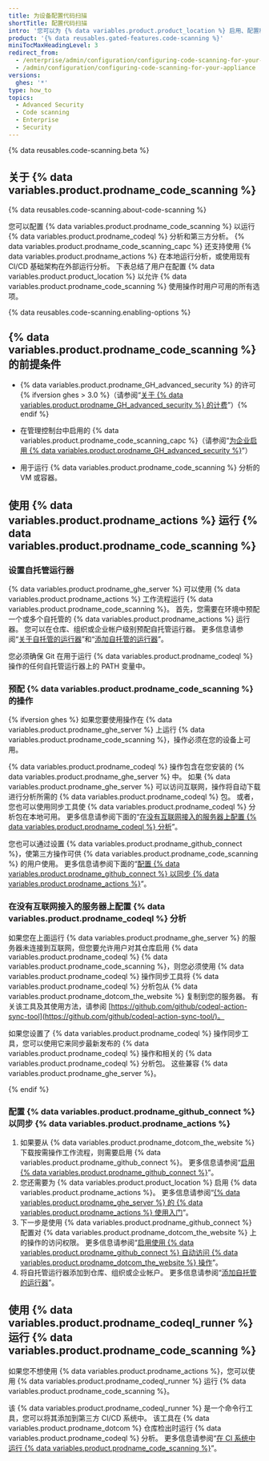 ```yaml
---
title: 为设备配置代码扫描
shortTitle: 配置代码扫描
intro: '您可以为 {% data variables.product.product_location %} 启用、配置和禁用 {% data variables.product.prodname_code_scanning %}。 {% data variables.product.prodname_code_scanning_capc %} 允许用户扫描代码以发现漏洞和错误。'
product: '{% data reusables.gated-features.code-scanning %}'
miniTocMaxHeadingLevel: 3
redirect_from:
  - /enterprise/admin/configuration/configuring-code-scanning-for-your-appliance
  - /admin/configuration/configuring-code-scanning-for-your-appliance
versions:
  ghes: '*'
type: how_to
topics:
  - Advanced Security
  - Code scanning
  - Enterprise
  - Security
---
```


{% data reusables.code-scanning.beta %}

## 关于 {% data variables.product.prodname_code_scanning %}

{% data reusables.code-scanning.about-code-scanning %}

您可以配置 {% data variables.product.prodname_code_scanning %} 以运行 {% data variables.product.prodname_codeql %} 分析和第三方分析。 {% data variables.product.prodname_code_scanning_capc %} 还支持使用 {% data variables.product.prodname_actions %} 在本地运行分析，或使用现有 CI/CD 基础架构在外部运行分析。 下表总结了用户在配置 {% data variables.product.product_location %} 以允许 {% data variables.product.prodname_code_scanning %} 使用操作时用户可用的所有选项。

{% data reusables.code-scanning.enabling-options %}

## {% data variables.product.prodname_code_scanning %} 的前提条件

- {% data variables.product.prodname_GH_advanced_security %} 的许可{% ifversion ghes > 3.0 %}（请参阅“[关于 {% data variables.product.prodname_GH_advanced_security %} 的计费](/billing/managing-billing-for-github-advanced-security/about-billing-for-github-advanced-security)”）{% endif %}

- 在管理控制台中启用的 {% data variables.product.prodname_code_scanning_capc %}（请参阅“[为企业启用 {% data variables.product.prodname_GH_advanced_security %}](/admin/advanced-security/enabling-github-advanced-security-for-your-enterprise)”）

- 用于运行 {% data variables.product.prodname_code_scanning %} 分析的 VM 或容器。

## 使用 {% data variables.product.prodname_actions %} 运行 {% data variables.product.prodname_code_scanning %}

### 设置自托管运行器

{% data variables.product.prodname_ghe_server %} 可以使用 {% data variables.product.prodname_actions %} 工作流程运行 {% data variables.product.prodname_code_scanning %}。 首先，您需要在环境中预配一个或多个自托管的 {% data variables.product.prodname_actions %} 运行器。 您可以在仓库、组织或企业帐户级别预配自托管运行器。 更多信息请参阅“[关于自托管的运行器](/actions/hosting-your-own-runners/about-self-hosted-runners)”和“[添加自托管的运行器](/actions/hosting-your-own-runners/adding-self-hosted-runners)”。

您必须确保 Git 在用于运行 {% data variables.product.prodname_codeql %} 操作的任何自托管运行器上的 PATH 变量中。

### 预配 {% data variables.product.prodname_code_scanning %} 的操作

{% ifversion ghes %}
如果您要使用操作在 {% data variables.product.prodname_ghe_server %} 上运行 {% data variables.product.prodname_code_scanning %}，操作必须在您的设备上可用。

{% data variables.product.prodname_codeql %} 操作包含在您安装的 {% data variables.product.prodname_ghe_server %} 中。 如果 {% data variables.product.prodname_ghe_server %} 可以访问互联网，操作将自动下载进行分析所需的 {% data variables.product.prodname_codeql %} 包。 或者，您也可以使用同步工具使 {% data variables.product.prodname_codeql %} 分析包在本地可用。 更多信息请参阅下面的“[在没有互联网接入的服务器上配置 {% data variables.product.prodname_codeql %} 分析](#configuring-codeql-analysis-on-a-server-without-internet-access)”。

您也可以通过设置 {% data variables.product.prodname_github_connect %}，使第三方操作可供 {% data variables.product.prodname_code_scanning %} 的用户使用。 更多信息请参阅下面的“[配置 {% data variables.product.prodname_github_connect %} 以同步 {% data variables.product.prodname_actions %}](/enterprise/admin/configuration/configuring-code-scanning-for-your-appliance#configuring-github-connect-to-sync-github-actions)”。

### 在没有互联网接入的服务器上配置 {% data variables.product.prodname_codeql %} 分析
如果您在上面运行 {% data variables.product.prodname_ghe_server %} 的服务器未连接到互联网，但您要允许用户对其仓库启用 {% data variables.product.prodname_codeql %} {% data variables.product.prodname_code_scanning %}，则您必须使用 {% data variables.product.prodname_codeql %} 操作同步工具将 {% data variables.product.prodname_codeql %} 分析包从 {% data variables.product.prodname_dotcom_the_website %} 复制到您的服务器。 有关该工具及其使用方法，请参阅 [https://github.com/github/codeql-action-sync-tool](https://github.com/github/codeql-action-sync-tool/)。

如果您设置了 {% data variables.product.prodname_codeql %} 操作同步工具，您可以使用它来同步最新发布的 {% data variables.product.prodname_codeql %} 操作和相关的 {% data variables.product.prodname_codeql %} 分析包。 这些兼容 {% data variables.product.prodname_ghe_server %}。

{% endif %}


### 配置 {% data variables.product.prodname_github_connect %} 以同步 {% data variables.product.prodname_actions %}
1. 如果要从 {% data variables.product.prodname_dotcom_the_website %} 下载按需操作工作流程，则需要启用 {% data variables.product.prodname_github_connect %}。 更多信息请参阅“[启用 {% data variables.product.prodname_github_connect %}](/admin/configuration/managing-connections-between-your-enterprise-accounts/connecting-your-enterprise-account-to-github-enterprise-cloud#enabling-github-connect)”。
2. 您还需要为 {% data variables.product.product_location %} 启用 {% data variables.product.prodname_actions %}。 更多信息请参阅“[{% data variables.product.prodname_ghe_server %} 的 {% data variables.product.prodname_actions %} 使用入门](/admin/github-actions/getting-started-with-github-actions-for-github-enterprise-server)”。
3. 下一步是使用 {% data variables.product.prodname_github_connect %} 配置对 {% data variables.product.prodname_dotcom_the_website %} 上的操作的访问权限。 更多信息请参阅“[启用使用 {% data variables.product.prodname_github_connect %} 自动访问 {% data variables.product.prodname_dotcom_the_website %} 操作](/enterprise/admin/github-actions/enabling-automatic-access-to-githubcom-actions-using-github-connect)”。
4. 将自托管运行器添加到仓库、组织或企业帐户。 更多信息请参阅“[添加自托管的运行器](/actions/hosting-your-own-runners/adding-self-hosted-runners)”。

## 使用 {% data variables.product.prodname_codeql_runner %} 运行 {% data variables.product.prodname_code_scanning %}
如果您不想使用 {% data variables.product.prodname_actions %}，您可以使用 {% data variables.product.prodname_codeql_runner %} 运行 {% data variables.product.prodname_code_scanning %}。

该 {% data variables.product.prodname_codeql_runner %} 是一个命令行工具，您可以将其添加到第三方 CI/CD 系统中。 该工具在 {% data variables.product.prodname_dotcom %} 仓库检出时运行 {% data variables.product.prodname_codeql %} 分析。 更多信息请参阅“[在 CI 系统中运行 {% data variables.product.prodname_code_scanning %}](/github/finding-security-vulnerabilities-and-errors-in-your-code/running-codeql-code-scanning-in-your-ci-system)”。
